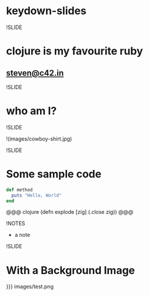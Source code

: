# keydown-slides

!SLIDE

# clojure is my favourite ruby

## steven@c42.in

!SLIDE

# who am I?

!SLIDE

!(images/cowboy-shirt.jpg)

!SLIDE

# Some sample code

``` ruby
def method
  puts "Hello, World"
end
```

@@@ clojure
    (defn explode [zig] (.close zig))
@@@

!NOTES

 * a note

!SLIDE

# With a Background Image

}}} images/test.png